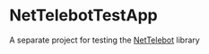 # NetTelebotTestApp

A separate project for testing the [NetTelebot](https://github.com/themehrdad/NetTelebot) library
